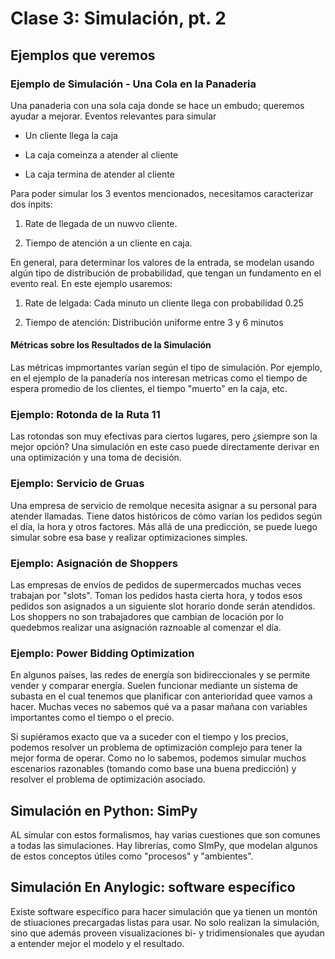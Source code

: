 # Clase 3: Simulación, pt. 2

## Ejemplos que veremos

### Ejemplo de Simulación - Una Cola en la Panaderia

Una panaderia con una sola caja donde se hace un embudo; queremos ayudar a mejorar. Eventos relevantes para simular

- Un cliente llega la caja

- La caja comeinza a atender al cliente

- La caja termina de atender al cliente

Para poder simular los 3 eventos mencionados, necesitamos caracterizar dos inpits:

1. Rate de llegada de un nuwvo cliente.

2. Tiempo de atención a un cliente en caja.

En general, para determinar los valores de la entrada, se modelan usando algún tipo de distribución de probabilidad, que tengan un fundamento en el evento real. En este ejemplo usaremos:

1. Rate de lelgada: Cada minuto un cliente llega con probabilidad 0.25

2. Tiempo de atención: Distribución uniforme entre 3 y 6 minutos

#### Métricas sobre los Resultados de la Simulación

Las métricas impmortantes varían según el tipo de simulación. Por ejemplo, en el ejemplo de la panadería nos interesan metricas como el tiempo de espera promedio de los clientes, el tiempo "muerto" en la caja, etc.

### Ejemplo: Rotonda de la Ruta 11

Las rotondas son muy efectivas para ciertos lugares, pero ¿siempre son la mejor opción? Una simulación en este caso puede directamente derivar en una optimización y una toma de decisión.

### Ejemplo: Servicio de Gruas

Una empresa de servicio de remolque necesita asignar a su personal para atender llamadas. Tiene datos históricos de cómo varían los pedidos según el día, la hora y otros factores. Más allá de una predicción, se puede luego simular sobre esa base y realizar optimizaciones simples.

### Ejemplo: Asignación de Shoppers

Las empresas de envíos de pedidos de supermercados muchas veces trabajan por "slots". Toman los pedidos hasta cierta hora, y todos esos pedidos son asignados a un siguiente slot horario donde serán atendidos. Los shoppers no son trabajadores que cambian de locación por lo quedebmos realizar una asignación raznoable al comenzar el día.

### Ejemplo: Power Bidding Optimization

En algunos países, las redes de energía son bidireccionales y se permite vender y comparar energía. Suelen funcionar mediante un sistema de subasta en el cual tenemos que planificar con anterioridad quee vamos a hacer. Muchas veces no sabemos qué va a pasar mañana con variables importantes como el tiempo o el precio.

Si supiéramos exacto que va a suceder con el tiempo y los precios, podemos resolver un problema de optimización complejo para tener la mejor forma de operar. Como no lo sabemos, podemos simular muchos escenarios razonables (tomando como base una buena predicción) y resolver el problema de optimización asociado.

## Simulación en Python: SimPy

AL simular con estos formalismos, hay varias cuestiones que son comunes a todas las simulaciones. Hay librerías, como SImPy, que modelan algunos de estos conceptos útiles como "procesos" y "ambientes".

## Simulación En Anylogic: software específico

Existe software específico para hacer simulación que ya tienen un montón de stiuaciones precargadas listas para usar. No solo realizan la simulación, sino que además proveen visualizaciones bi- y tridimensionales que ayudan a entender mejor el modelo y el resultado.
